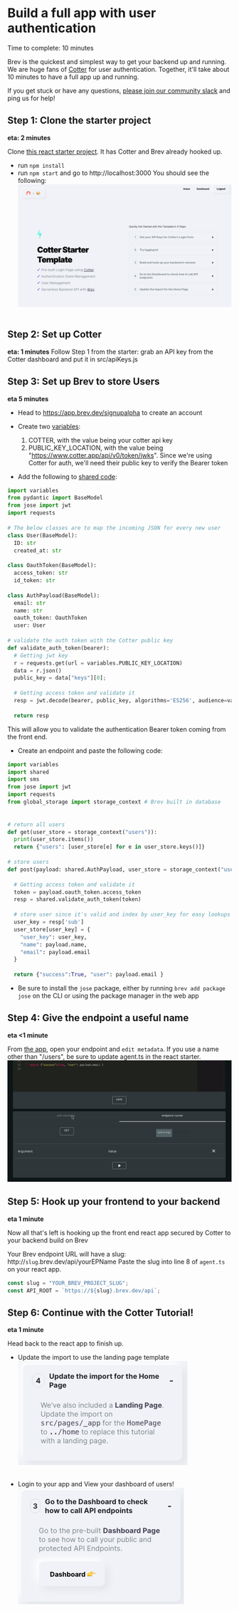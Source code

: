 # Build a full app with user authentication

Time to complete: 10 minutes

Brev is the quickest and simplest way to get your backend up and running. We are huge fans of [Cotter](https://cotter.app) for user authentication. Together, it'll take about 10 minutes to have a full app up and running.

If you get stuck or have any questions, [please join our community slack](https://join.slack.com/t/brevworkspace/shared_invite/zt-hd999ii9-gzJOZnddyRJfzCV3iBLAhQ) and ping us for help!

## Step 1: Clone the starter project

**eta: 2 minutes**

Clone [this react starter project](https://github.com/brevdev/react-starter-app). It has Cotter and Brev already hooked up.

- run `npm install`
- run `npm start` and go to http://localhost:3000
  You should see the following:
  ![image](static/auth/starter_1.png ":size=750")
  <br/><br/>

## Step 2: Set up Cotter

**eta: 1 minutes**
Follow Step 1 from the starter: grab an API key from the Cotter dashboard and put it in src/apiKeys.js

## Step 3: Set up Brev to store Users

**eta 5 minutes**

- Head to https://app.brev.dev/signupalpha to create an account
- Create two <a href="/#?id=variables" target="_blank">variables</a>:

  1. COTTER, with the value being your cotter api key
  2. PUBLIC_KEY_LOCATION, with the value being "https://www.cotter.app/api/v0/token/jwks". Since we're using Cotter for auth, we'll need their public key to verify the Bearer token

- Add the following to <a href="/#?id=shared-code" target="_blank">shared code</a>:

```python
import variables
from pydantic import BaseModel
from jose import jwt
import requests

# The below classes are to map the incoming JSON for every new user
class User(BaseModel):
  ID: str
  created_at: str

class OauthToken(BaseModel):
  access_token: str
  id_token: str

class AuthPayload(BaseModel):
  email: str
  name: str
  oauth_token: OauthToken
  user: User

# validate the auth token with the Cotter public key
def validate_auth_token(bearer):
  # Getting jwt key
  r = requests.get(url = variables.PUBLIC_KEY_LOCATION)
  data = r.json()
  public_key = data["keys"][0];

  # Getting access token and validate it
  resp = jwt.decode(bearer, public_key, algorithms='ES256', audience=variables.COTTER)

  return resp
```

This will allow you to validate the authentication Bearer token coming from the front end.

- Create an endpoint and paste the following code:

```python
import variables
import shared
import sms
from jose import jwt
import requests
from global_storage import storage_context # Brev built in database


# return all users
def get(user_store = storage_context("users")):
  print(user_store.items())
  return {"users": [user_store[e] for e in user_store.keys()]}

# store users
def post(payload: shared.AuthPayload, user_store = storage_context("users")):

  # Getting access token and validate it
  token = payload.oauth_token.access_token
  resp = shared.validate_auth_token(token)

  # store user since it's valid and index by user_key for easy lookups
  user_key = resp['sub']
  user_store[user_key] = {
    "user_key": user_key,
    "name": payload.name,
    "email": payload.email
  }

  return {"success":True, "user": payload.email }
```

- Be sure to install the `jose` package, either by running `brev add package jose` on the CLI or using the package manager in the web app

## Step 4: Give the endpoint a useful name

**eta <1 minute**

From [the app](https://app.brev.dev), open your endpoint and `edit metadata`. If you use a name other than "/users", be sure to update agent.ts in the react starter.
![image](static/auth/rename.gif ":size=750")

## Step 5: Hook up your frontend to your backend

**eta 1 minute**

Now all that's left is hooking up the front end react app secured by Cotter to your backend build on Brev

Your Brev endpoint URL will have a slug: http://`slug`.brev.dev/api/yourEPName
Paste the slug into line 8 of `agent.ts` on your react app.

```ts
const slug = "YOUR_BREV_PROJECT_SLUG";
const API_ROOT = `https://${slug}.brev.dev/api`;
```

## Step 6: Continue with the Cotter Tutorial!

**eta 1 minute**

Head back to the react app to finish up.

- Update the import to use the landing page template
  ![image](static/auth/starter_3.png ":size=750")
  <br/><br/>

- Login to your app and View your dashboard of users!
  ![image](static/auth/starter_4.png ":size=750")
  <br/><br/>
